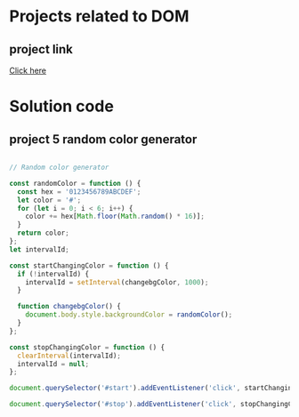 # Projects related to DOM

## project link 
[Click here](https://stackblitz.com/edit/dom-project-chaiaurcode?file=index.html)

# Solution code 

## project 5 random color generator

```javascript

// Random color generator

const randomColor = function () {
  const hex = '0123456789ABCDEF';
  let color = '#';
  for (let i = 0; i < 6; i++) {
    color += hex[Math.floor(Math.random() * 16)];
  }
  return color;
};
let intervalId;

const startChangingColor = function () {
  if (!intervalId) {
    intervalId = setInterval(changebgColor, 1000);
  }

  function changebgColor() {
    document.body.style.backgroundColor = randomColor();
  }
};

const stopChangingColor = function () {
  clearInterval(intervalId);
  intervalId = null;
};

document.querySelector('#start').addEventListener('click', startChangingColor);

document.querySelector('#stop').addEventListener('click', stopChangingColor);


```